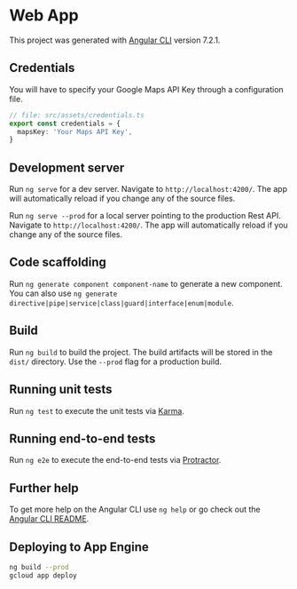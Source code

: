 # Web App

This project was generated with [Angular CLI](https://github.com/angular/angular-cli) version 7.2.1.

## Credentials
You will have to specify your Google Maps API Key through a configuration file.

```typescript
// file: src/assets/credentials.ts
export const credentials = {
  mapsKey: 'Your Maps API Key',
}
```

## Development server

Run `ng serve` for a dev server. Navigate to `http://localhost:4200/`. The app will automatically reload if you change any of the source files.

Run `ng serve --prod` for a local server pointing to the production Rest API. Navigate to `http://localhost:4200/`. The app will automatically reload if you change any of the source files.

## Code scaffolding

Run `ng generate component component-name` to generate a new component. You can also use `ng generate directive|pipe|service|class|guard|interface|enum|module`.

## Build

Run `ng build` to build the project. The build artifacts will be stored in the `dist/` directory. Use the `--prod` flag for a production build.

## Running unit tests

Run `ng test` to execute the unit tests via [Karma](https://karma-runner.github.io).

## Running end-to-end tests

Run `ng e2e` to execute the end-to-end tests via [Protractor](http://www.protractortest.org/).

## Further help

To get more help on the Angular CLI use `ng help` or go check out the [Angular CLI README](https://github.com/angular/angular-cli/blob/master/README.md).


## Deploying to App Engine

```sh
ng build --prod
gcloud app deploy
```

